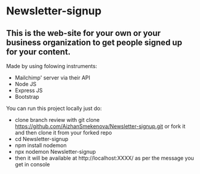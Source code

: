 # Newsletter-signup
## This is the web-site for your own or your business organization to get people signed up for your content.


Made by using folowing instruments:
* Mailchimp' server via their API
* Node JS
* Express JS
* Bootstrap


You can run this project locally just do:

* clone branch review with git clone https://github.com/AizhanSmekenova/Newsletter-signup.git or fork it and then clone it from your forked repo
* cd Newsletter-signup
* npm install nodemon
* npx nodemon Newsletter-signup
* then it will be available at http://localhost:XXXX/ as per the message you get in console
